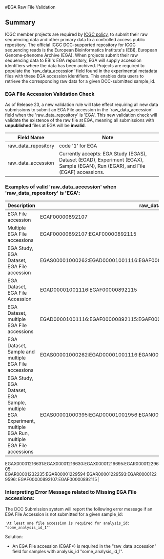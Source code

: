 #EGA Raw File Validation

## Summary

ICGC member projects are required by [ICGC policy][1], to submit their raw sequencing data and other primary data to a controlled access public repository. The official ICGC DCC-supported repository for ICGC sequencing reads is the European Bioinformatics Institute's (EBI), European Genome-phenome Archive (EGA). When projects submit their raw sequencing data to EBI's EGA repository, EGA will supply accession identifiers where the data has been archived. Projects are required to populate the 'raw_data_accession' field found in the experimental metadata files with these EGA accession identifiers. This enables data users to retrieve the corresponding raw data for a given DCC-submitted sample_id. 


### EGA File Accession Validation Check

As of Release 23, a new validation rule will take effect requiring all new data submissions to submit an EGA File accession in the 'raw_data_accession' field when the 'raw_data_repository' is 'EGA'. This new validation check will validate the existence of the raw file at EGA, meaning all submissions with **unpublished** files at EGA will be **invalid**. 

| Field Name | Note |
| --- | --- |
| raw_data_repository | code '1' for EGA |
| raw_data_accession | Currently accepts: EGA Study (EGAS), Dataset (EGAD), Experiment (EGAX), Sample (EGAN), Run (EGAR), and File (EGAF) accessions. 

### Examples of valid 'raw_data_accession' when 'raw_data_repository' is 'EGA':

| Description | raw_data_accession |
| --- | --- |
| EGA File accession |	EGAF00000892107 |
| Multiple EGA File accessions | EGAF00000892107:EGAF00000892115 |
| EGA Study, EGA Dataset, EGA File accession | EGAS00001000262:EGAD00001001116:EGAF00000892115 |
| EGA Dataset, EGA File Accession | EGAD00001001116:EGAF00000892115 |
| EGA Dataset, multiple EGA File accessions | EGAD00001001116:EGAF00000892115:EGAF00000892107 |
| EGA Dataset, Sample and multiple EGA File accessions | EGAS00001000262:EGAD00001001116:EGAN00001250305:EGAF00000892107:EGAF00000892115 | 
| EGA Study, EGA Dataset, EGA Sample, multiple EGA Experiment, multiple EGA Run, multiple EGA File accessions | EGAS00001000395:EGAD00001001956:EGAN00001223451:EGAX00001216629:EGAX00001213322:
EGAX00001216631:EGAX00001216630:EGAX00001216695:EGAR00001229605:
EGAR00001232235:EGAR00001229594:EGAR00001229593:EGAR00001229596:
EGAF00000892107:EGAF00000892115 |



### Interpreting Error Message related to Missing EGA File accessions:

The DCC Submission system will report the following error message if an EGA File Accession is not submitted for a given sample_id:
```
'At least one file accession is required for analysis_id: "some_analysis_id_1"'
```

Solution:
* An EGA File accession (EGAF*) is required in the "raw_data_accession" field for samples with analysis_id "some_analysis_id_1".

[1]: https://icgc.org/icgc/goals-structure-policies-guidelines/e2-data-release-policies
